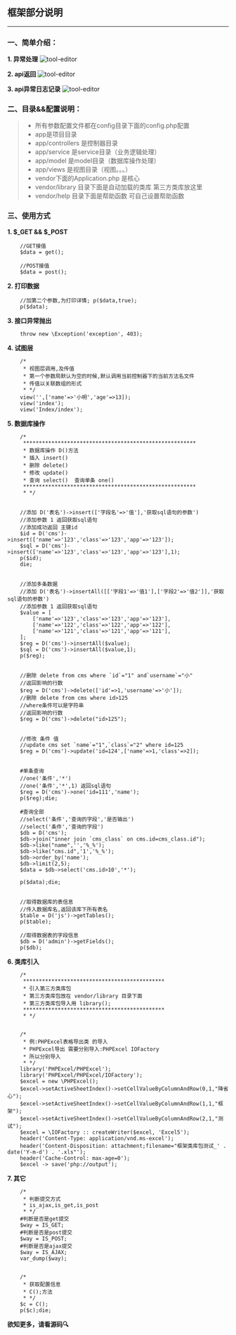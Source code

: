 ## 框架部分说明

------

### 一、简单介绍：

**1. 异常处理**
![tool-editor](http://index.jsx6.com/image/error.png)

**2. api返回**
![tool-editor](http://index.jsx6.com/image/api.png)

**3. api异常日志记录**
![tool-editor](http://index.jsx6.com/image/apiError.png)

### 二、目录&&配置说明：

> * 所有参数配置文件都在config目录下面的config.php配置
> * app是项目目录
> * app/controllers 是控制器目录
> * app/service 是service目录（业务逻辑处理）
> * app/model 是model目录（数据库操作处理）
> * app/views 是视图目录（视图。。。）
> * vendor下面的Application.php 是核心
> * vendor/library 目录下面是自动加载的类库 第三方类库放这里
> * vendor/help 目录下面是帮助函数 可自己设置帮助函数


### 三、使用方式
**1. $_GET && $_POST**
```
    //GET接值
    $data = get();

    //POST接值
    $data = post();
```

**2. 打印数据**
```
    //加第二个参数,为打印详情; p($data,true);
    p($data);
```

**3. 接口异常抛出**
```
    throw new \Exception('exception', 403);
```

**4. 试图层**
```
    /*
     * 视图层调用,及传值
     * 第一个参数局默认为空的时候,默认调用当前控制器下的当前方法名文件
     * 传值以关联数组的形式
     * */
    view('',['name'=>'小明','age'=>13]);
    view('index');
    view('Index/index');
```

**5. 数据库操作**
```
    /*
     *******************************************************
     * 数据库操作 D()方法
     * 插入 insert()
     * 删除 delete()
     * 修改 update()
     * 查询 select()  查询单条 one()
     *******************************************************
     * */


    //添加 D('表名')->insert(['字段名'=>'值'],'获取sql语句的参数')
    //添加参数 1 返回获取sql语句
    //添加成功返回 主键id
    $id = D('cms')->insert(['name'=>'123','class'=>'123','app'=>'123']);
    $sql = D('cms')->insert(['name'=>'123','class'=>'123','app'=>'123'],1);
    p($id);
    die;


    //添加多条数据
    //添加 D('表名')->insertAll([['字段1'=>'值1'],['字段2'=>'值2']],'获取sql语句的参数')
    //添加参数 1 返回获取sql语句
    $value = [
        ['name'=>'123','class'=>'123','app'=>'123'],
        ['name'=>'122','class'=>'122','app'=>'122'],
        ['name'=>'121','class'=>'121','app'=>'121'],
    ];
    $reg = D('cms')->insertAll($value);
    $sql = D('cms')->insertAll($value,1);
    p($reg);


    //删除 delete from cms where `id`="1" and`username`="小"
    //返回影响的行数
    $reg = D('cms')->delete(['id'=>1,'username'=>'小']);
    //删除 delete from cms where id>125
    //where条件可以是字符串
    //返回影响的行数
    $reg = D('cms')->delete("id>125");


    //修改 条件 值
    //update cms set `name`="1",`class`="2" where id=125
    $reg = D('cms')->update('id=124',['name'=>1,'class'=>2]);


    #单条查询
    //one('条件','*')
    //one('条件','*',1) 返回sql语句
    $reg = D('cms')->one('id=111','name');
    p($reg);die;

    #查询全部
    //select('条件','查询的字段','是否输出')
    //select('条件','查询的字段')
    $db = D('cms');
    $db->join("inner join `cms_class` on cms.id=cms_class.id");
    $db->like("name",'','%_%');
    $db->like("cms.id",'1','%_%');
    $db->order_by('name');
    $db->limit(2,5);
    $data = $db->select('cms.id>10','*');

    p($data);die;


    //取得数据库的表信息
    //传入数据库名,返回该库下所有表名
    $table = D('js')->getTables();
    p($table);

    //取得数据表的字段信息
    $db = D('admin')->getFields();
    p($db);
```

**6. 类库引入**
```
    /*
     *********************************************
     * 引入第三方类库包
     * 第三方类库包放在 vendor/library 目录下面
     * 第三方类库包导入用 library();
     *********************************************
     * */
     
     
    /*
     * 例:PHPExcel表格导出类 的导入
     * PHPExcel导出 需要分别导入:PHPExcel IOFactory
     * 所以分别导入
     * */
    library('PHPExcel/PHPExcel');
    library('PHPExcel/PHPExcel/IOFactory');
    $excel = new \PHPExcel();
    $excel->setActiveSheetIndex()->setCellValueByColumnAndRow(0,1,"降省心");
    $excel->setActiveSheetIndex()->setCellValueByColumnAndRow(1,1,"框架");
    $excel->setActiveSheetIndex()->setCellValueByColumnAndRow(2,1,"测试");
    $excel = \IOFactory :: createWriter($excel, 'Excel5');
    header('Content-Type: application/vnd.ms-excel');
    header('Content-Disposition: attachment;filename="框架类库包测试_' . date('Y-m-d') . '.xls"');
    header('Cache-Control: max-age=0');
    $excel -> save('php://output');
```


**7. 其它**
```
    /*
     * 判断提交方式
     * is_ajax,is_get,is_post
     * */
    #判断是否是get提交
    $way = IS_GET;
    #判断是否是post提交
    $way = IS_POST;
    #判断是否是ajax提交
    $way = IS_AJAX;
    var_dump($way);


    /*
     * 获取配置信息
     * C();方法
     * */
    $c = C();
    p($c);die;
```

**欲知更多，请看源码🔍**
